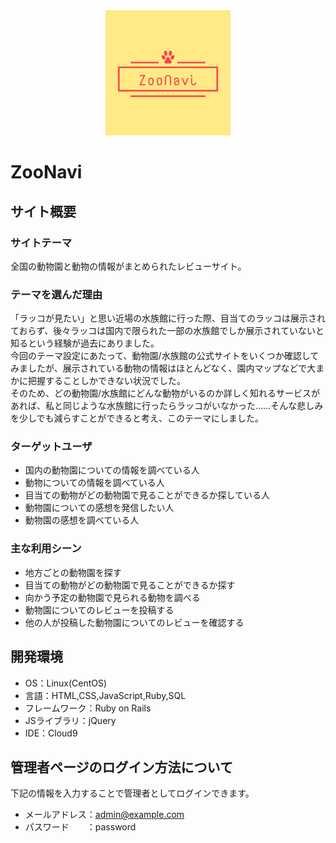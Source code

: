 <div align="center">
  <img src="app/assets/images/logo_readme.png" alt="サイトのロゴ" width="200" height="200">
</div>

# ZooNavi

## サイト概要
### サイトテーマ
全国の動物園と動物の情報がまとめられたレビューサイト。

### テーマを選んだ理由
「ラッコが見たい」と思い近場の水族館に行った際、目当てのラッコは展示されておらず、後々ラッコは国内で限られた一部の水族館でしか展示されていないと知るという経験が過去にありました。<br>
今回のテーマ設定にあたって、動物園/水族館の公式サイトをいくつか確認してみましたが、展示されている動物の情報はほとんどなく、園内マップなどで大まかに把握することしかできない状況でした。<br>
そのため、どの動物園/水族館にどんな動物がいるのか詳しく知れるサービスがあれば、私と同じような水族館に行ったらラッコがいなかった……そんな悲しみを少しでも減らすことができると考え、このテーマにしました。

### ターゲットユーザ
- 国内の動物園についての情報を調べている人
- 動物についての情報を調べている人
- 目当ての動物がどの動物園で見ることができるか探している人
- 動物園についての感想を発信したい人
- 動物園の感想を調べている人

### 主な利用シーン
- 地方ごとの動物園を探す
- 目当ての動物がどの動物園で見ることができるか探す
- 向かう予定の動物園で見られる動物を調べる
- 動物園についてのレビューを投稿する
- 他の人が投稿した動物園についてのレビューを確認する

## 開発環境
- OS：Linux(CentOS)
- 言語：HTML,CSS,JavaScript,Ruby,SQL
- フレームワーク：Ruby on Rails
- JSライブラリ：jQuery
- IDE：Cloud9

## 管理者ページのログイン方法について
下記の情報を入力することで管理者としてログインできます。
- メールアドレス：admin@example.com
- パスワード　　：password